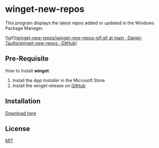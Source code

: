 # winget-new-repos

This program displays the latest repos added or updated in the Windows Package Manager.

![gif]([winget-new-repos/winget-new-repos-gif.gif at main · Daniel-Taufiq/winget-new-repos · GitHub](https://github.com/Daniel-Taufiq/winget-new-repos/blob/main/winget-new-repos/gif/winget-new-repos-gif.gif))

## Pre-Requisite

How to Install **winget**:

1. Install the *App Installer* in the Microsoft Store
2. Install the winget release on [GitHub](https://github.com/microsoft/winget-cli/releases)

## Installation

[Download here](https://github.com/Daniel-Taufiq/winget-new-repos/releases)

## License

[MIT](https://choosealicense.com/licenses/mit/)
